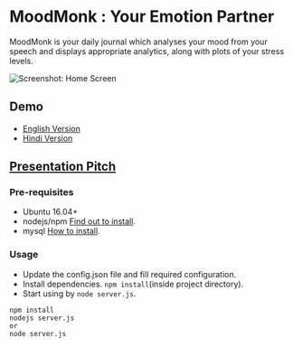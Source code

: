 # MoodMonk : Your Emotion Partner
MoodMonk is your daily journal which analyses your mood from your speech and displays appropriate analytics, along with plots of your stress levels.

![Screenshot: Home Screen](https://raw.githubusercontent.com/himanshub16/moodmonk/master/public/homescreen.png)

## Demo
* [English Version](https://drive.google.com/file/d/0B0Q8qfGisPMeOGtzMVdzVDloaDA/view?usp=sharing)
* [Hindi Version](https://drive.google.com/open?id=0B0Q8qfGisPMeZTZQc2tGYjVUUFk)

## [Presentation Pitch](https://drive.google.com/open?id=0B0Q8qfGisPMeZERUYTMxaWRLSkk)

### Pre-requisites
* Ubuntu 16.04+
* nodejs/npm [Find out to install](https://nodejs.org/en/download/package-manager/).
* mysql [How to install](https://www.digitalocean.com/community/tutorials/how-to-install-mysql-on-ubuntu-16-04).

### Usage
* Update the config.json file and fill required configuration.
* Install dependencies. `npm install`(inside project directory).
* Start using by `node server.js`.

```
npm install
nodejs server.js
or
node server.js
```
